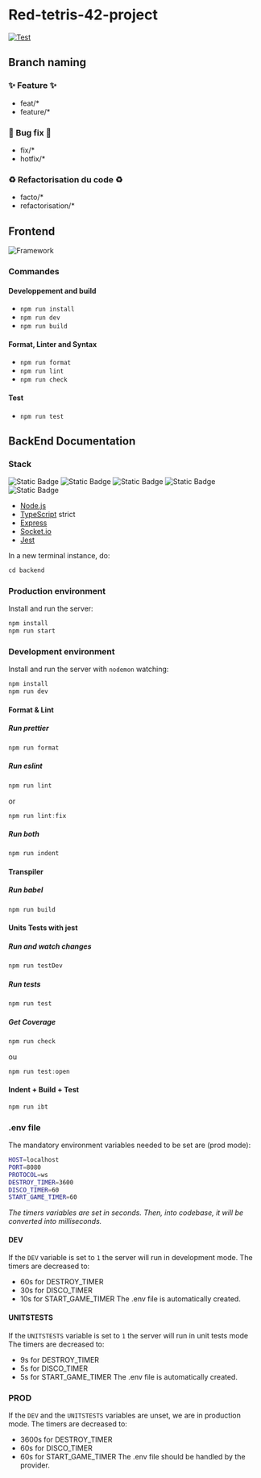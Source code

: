 # Red-tetris-42-project

[![Test](https://github.com/louchebem06/red-tetris-42-project/actions/workflows/main.yaml/badge.svg?branch=main)](https://github.com/louchebem06/red-tetris-42-project/actions/workflows/main.yaml)

## Branch naming

### ✨ Feature ✨

- feat/\*
- feature/\*

### 🐛 Bug fix 🐛

- fix/\*
- hotfix/\*

### ♻️ Refactorisation du code ♻️

- facto/\*
- refactorisation/\*

## Frontend

![Framework](https://img.shields.io/badge/svelteKit-%23f1413d.svg?style=for-the-badge&logo=svelte&logoColor=white)

### Commandes

#### Developpement and build

- `npm run install`
- `npm run dev`
- `npm run build`

#### Format, Linter and Syntax

- `npm run format`
- `npm run lint`
- `npm run check`

#### Test

- `npm run test`

## BackEnd Documentation

### Stack

![Static Badge](https://img.shields.io/badge/Node.js-339933?style=for-the-badge&logo=nodedotjs&logoColor=white)
![Static Badge](https://img.shields.io/badge/TypeScript-3178c6?style=for-the-badge&logo=typescript&logoColor=white)
![Static Badge](https://img.shields.io/badge/Express.js-black?style=for-the-badge&logo=express&logoColor=white)
![Static Badge](https://img.shields.io/badge/Socket.io-010101?style=for-the-badge&logo=socketdotio&logoColor=white)
![Static Badge](https://img.shields.io/badge/Jest-C21325?style=for-the-badge&logo=jest&logoColor=white)

- [Node.js](https://nodejs.org/fr)
- [TypeScript](https://www.typescriptlang.org/) strict
- [Express](https://expressjs.com/)
- [Socket.io](https://socket.io/fr/)
- [Jest](https://jestjs.io/)

In a new terminal instance, do:

```js
cd backend
```

### Production environment

Install and run the server:

```js
npm install
npm run start
```

### Development environment

Install and run the server with `nodemon` watching:

```js
npm install
npm run dev
```

#### Format & Lint

##### Run prettier

```js
npm run format
```

##### Run eslint

```js
npm run lint
```

or

```js
npm run lint:fix
```

##### Run both

```js
npm run indent
```

#### Transpiler

##### Run babel

```js
npm run build
```

#### Units Tests with jest

##### Run and watch changes

```js
npm run testDev
```

##### Run tests

```js
npm run test
```

##### Get Coverage

```js
npm run check
```
ou

```js
npm run test:open
```

#### Indent + Build + Test

```js
npm run ibt
```

### .env file

The mandatory environment variables needed to be set are (prod mode):

```sh
HOST=localhost
PORT=8080
PROTOCOL=ws
DESTROY_TIMER=3600
DISCO_TIMER=60
START_GAME_TIMER=60
```

_The timers variables are set in seconds. Then, into codebase, it will be converted into milliseconds._

#### DEV

If the `DEV` variable is set to `1` the server will run in development mode.
The timers are decreased to:

- 60s for DESTROY_TIMER
- 30s for DISCO_TIMER
- 10s for START_GAME_TIMER
  The .env file is automatically created.

#### UNITSTESTS

If the `UNITSTESTS` variable is set to `1` the server will run in unit tests mode
The timers are decreased to:

- 9s for DESTROY_TIMER
- 5s for DISCO_TIMER
- 5s for START_GAME_TIMER
  The .env file is automatically created.

### PROD

If the `DEV` and the `UNITSTESTS` variables are unset, we are in production mode.
The timers are decreased to:

- 3600s for DESTROY_TIMER
- 60s for DISCO_TIMER
- 60s for START_GAME_TIMER
  The .env file should be handled by the provider.
